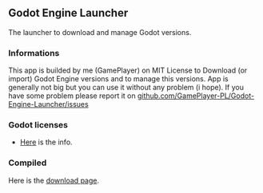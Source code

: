 ## Godot Engine Launcher

The launcher to download and manage Godot versions.

### Informations

This app is builded by me (GamePlayer) on MIT License to Download (or import) Godot Engine versions and to manage this versions. App is generally not big but you can use it without any problem (i hope). If you have some problem please report it on [github.com/GamePlayer-PL/Godot-Engine-Launcher/issues](url)

### Godot licenses

 - [Here](./licenses/godot) is the info.

### Compiled
Here is the [download page](https://github.com/GamePlayer-PL/Godot-Engine-Launcher/releases).
